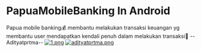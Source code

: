 # PapuaMobileBanking In Android
Papua mobile banking💰
membantu melakukan transaksi keuangan yg membantu user mendapatkan kendali penuh dalam melakukan transaksi💸
--Adityatprtma--
[![1.png](https://i.postimg.cc/nLL35Hjs/1.png)](https://postimg.cc/qN9c6HG0)
[![adityatprtma.png](https://i.postimg.cc/ncyZpPYc/adityatprtma.png)](https://postimg.cc/2V7gxTKP)

